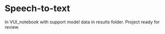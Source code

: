 # Speech-to-text
In VUI_notebook with support model data in results folder.
Project ready for review.
